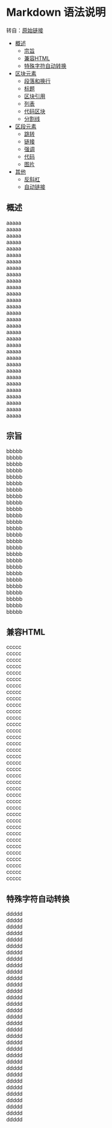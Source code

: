 ﻿Markdown 语法说明 
==================
转自：[原始链接](http://wowubuntu.com/markdown/ "markdown语法说明")  
+ [概述](#overview)  
	+ [宗旨](#philosophy)  
	+ [兼容HTML](#html)  
	+ [特殊字符自动转换](#autoescape)  
+ [区块元素](#block)  
	+ [段落和换行](#p)  
	+ [标题](#header)  
	+ [区块引用](#blockquote)  
	+ [列表](#list)  
	+ [代码区块](#precode)  
	+ [分割线](#hr)  
+ [区段元素](#span)  
	+ [跳转](#jump)  
	+ [链接](#link)  
	+ [强调](#em)  
	+ [代码](#code)  
	+ [图片](#img)  
+ [其他](#misc)  
	+ [反斜杠](#backslash)  
	+ [自动链接](#autolink)  

## <span id='overview'>概述</span>
aaaaa  
aaaaa  
aaaaa  
aaaaa  
aaaaa  
aaaaa  
aaaaa  
aaaaa  
aaaaa  
aaaaa  
aaaaa  
aaaaa  
aaaaa  
aaaaa  
aaaaa  
aaaaa  
aaaaa  
aaaaa  
aaaaa  
aaaaa  
aaaaa  
aaaaa  
aaaaa  
aaaaa  
aaaaa  
aaaaa  
aaaaa  
aaaaa  
aaaaa  
aaaaa  
aaaaa  
## <span id='philosophy'>宗旨</span>
bbbbb  
bbbbb  
bbbbb  
bbbbb  
bbbbb  
bbbbb  
bbbbb  
bbbbb  
bbbbb  
bbbbb  
bbbbb  
bbbbb  
bbbbb  
bbbbb  
bbbbb  
bbbbb  
bbbbb  
bbbbb  
bbbbb  
bbbbb  
bbbbb  
bbbbb  
bbbbb  
bbbbb  
bbbbb  
bbbbb  
## <span id='html'>兼容HTML</span>
ccccc  
ccccc  
ccccc  
ccccc  
ccccc  
ccccc  
ccccc  
ccccc  
ccccc  
ccccc  
ccccc  
ccccc  
ccccc  
ccccc  
ccccc  
ccccc  
ccccc  
ccccc  
ccccc  
ccccc  
ccccc  
ccccc  
ccccc  
ccccc  
ccccc  
ccccc  
ccccc  
ccccc  
ccccc  
ccccc  
ccccc  
ccccc  
ccccc  
ccccc  
ccccc  
ccccc  
ccccc  
## <span id='autoescape'>特殊字符自动转换</span>
ddddd  
ddddd  
ddddd  
ddddd  
ddddd  
ddddd  
ddddd  
ddddd  
ddddd  
ddddd  
ddddd  
ddddd  
ddddd  
ddddd  
ddddd  
ddddd  
ddddd  
ddddd  
ddddd  
ddddd  
ddddd  
ddddd  
ddddd  
ddddd  
ddddd  
ddddd  
ddddd  
ddddd  
ddddd  
ddddd  
ddddd  
ddddd  
ddddd  
